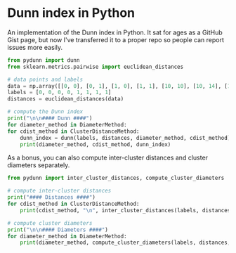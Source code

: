 # Dunn index in Python

An implementation of the Dunn index in Python. It sat for ages as a GitHub Gist page, but now I've transferred it to a proper repo so people can report issues more easily.

```py
from pydunn import dunn
from sklearn.metrics.pairwise import euclidean_distances

# data points and labels
data = np.array([[0, 0], [0, 1], [1, 0], [1, 1], [10, 10], [10, 14], [14, 10], [14, 14]])
labels = [0, 0, 0, 0, 1, 1, 1, 1]
distances = euclidean_distances(data)

# compute the Dunn index
print("\n\n#### Dunn ####")
for diameter_method in DiameterMethod:
for cdist_method in ClusterDistanceMethod:
    dunn_index = dunn(labels, distances, diameter_method, cdist_method)
    print(diameter_method, cdist_method, dunn_index)
```

As a bonus, you can also compute inter-cluster distances and cluster diameters separately.

```py
from pydunn import inter_cluster_distances, compute_cluster_diameters

# compute inter-cluster distances
print("#### Distances ####")
for cdist_method in ClusterDistanceMethod:
    print(cdist_method, "\n", inter_cluster_distances(labels, distances, cdist_method))

# compute cluster diameters
print("\n\n#### Diameters ####")
for diameter_method in DiameterMethod:
    print(diameter_method, compute_cluster_diameters(labels, distances, diameter_method))
```
